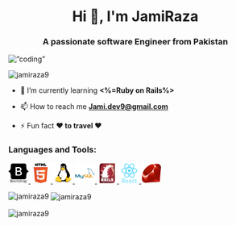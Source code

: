 
<h1 align="center">Hi 👋, I'm JamiRaza</h1>
<h3 align="center">A passionate software Engineer from Pakistan</h3>
<img align=”right” alt=”coding” width “400”  src=”![image](https://github.com/JamiRaza9/JamiRaza9/assets/138677081/1168b943-491f-4240-a892-b44ca5887968)
”>

<p align="left"> <img src="https://komarev.com/ghpvc/?username=jamiraza9&label=Profile%20views&color=0e75b6&style=flat" alt="jamiraza9" /> </p>

- 🌱 I’m currently learning **<%=Ruby on Rails%>**

- 📫 How to reach me **Jami.dev9@gmail.com**

- ⚡ Fun fact **❤️ to travel ❤️**

<h3 align="left">Languages and Tools:</h3>
<p align="left"> <a href="https://getbootstrap.com" target="_blank" rel="noreferrer"> <img src="https://raw.githubusercontent.com/devicons/devicon/master/icons/bootstrap/bootstrap-plain-wordmark.svg" alt="bootstrap" width="40" height="40"/> </a> <a href="https://www.w3.org/html/" target="_blank" rel="noreferrer"> <img src="https://raw.githubusercontent.com/devicons/devicon/master/icons/html5/html5-original-wordmark.svg" alt="html5" width="40" height="40"/> </a> <a href="https://www.linux.org/" target="_blank" rel="noreferrer"> <img src="https://raw.githubusercontent.com/devicons/devicon/master/icons/linux/linux-original.svg" alt="linux" width="40" height="40"/> </a> <a href="https://www.mysql.com/" target="_blank" rel="noreferrer"> <img src="https://raw.githubusercontent.com/devicons/devicon/master/icons/mysql/mysql-original-wordmark.svg" alt="mysql" width="40" height="40"/> </a> <a href="https://rubyonrails.org" target="_blank" rel="noreferrer"> <img src="https://raw.githubusercontent.com/devicons/devicon/master/icons/rails/rails-original-wordmark.svg" alt="rails" width="40" height="40"/> </a> <a href="https://reactjs.org/" target="_blank" rel="noreferrer"> <img src="https://raw.githubusercontent.com/devicons/devicon/master/icons/react/react-original-wordmark.svg" alt="react" width="40" height="40"/> </a> <a href="https://www.ruby-lang.org/en/" target="_blank" rel="noreferrer"> <img src="https://raw.githubusercontent.com/devicons/devicon/master/icons/ruby/ruby-original.svg" alt="ruby" width="40" height="40"/> </a> </p>

<p><img align="left" src="https://github-readme-stats.vercel.app/api/top-langs?username=jamiraza9&show_icons=true&locale=en&layout=compact" alt="jamiraza9" /></p>

<p>&nbsp;<img align="center" src="https://github-readme-stats.vercel.app/api?username=jamiraza9&show_icons=true&locale=en" alt="jamiraza9" /></p>

<p><img align="center" src="https://github-readme-streak-stats.herokuapp.com/?user=jamiraza9&" alt="jamiraza9" /></p>

 	
